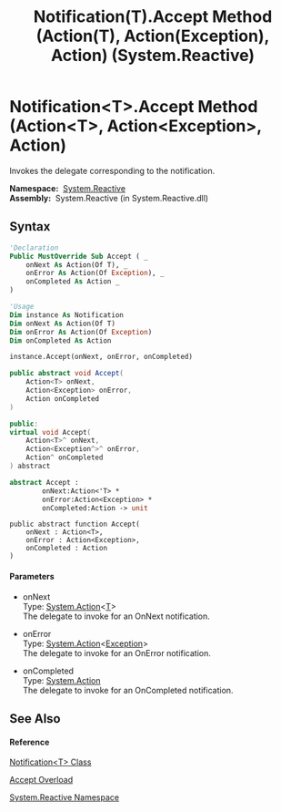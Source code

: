 ﻿---
title: Notification(T).Accept Method (Action(T), Action(Exception), Action) (System.Reactive)
TOCTitle: Accept Method (Action(T), Action(Exception), Action)
ms:assetid: M:System.Reactive.Notification`1.Accept(System.Action{`0},System.Action{System.Exception},System.Action)
ms:mtpsurl: https://msdn.microsoft.com/en-us/library/Hh211652(v=VS.103)
ms:contentKeyID: 36069097
ms.date: 06/28/2011
mtps_version: v=VS.103
dev_langs:
- vb
- csharp
- c++
- fsharp
- jscript
---

# Notification\<T\>.Accept Method (Action\<T\>, Action\<Exception\>, Action)

Invokes the delegate corresponding to the notification.

**Namespace:**  [System.Reactive](hh229356\(v=vs.103\).md)  
**Assembly:**  System.Reactive (in System.Reactive.dll)

## Syntax

``` vb
'Declaration
Public MustOverride Sub Accept ( _
    onNext As Action(Of T), _
    onError As Action(Of Exception), _
    onCompleted As Action _
)
```

``` vb
'Usage
Dim instance As Notification
Dim onNext As Action(Of T)
Dim onError As Action(Of Exception)
Dim onCompleted As Action

instance.Accept(onNext, onError, onCompleted)
```

``` csharp
public abstract void Accept(
    Action<T> onNext,
    Action<Exception> onError,
    Action onCompleted
)
```

``` c++
public:
virtual void Accept(
    Action<T>^ onNext, 
    Action<Exception^>^ onError, 
    Action^ onCompleted
) abstract
```

``` fsharp
abstract Accept : 
        onNext:Action<'T> * 
        onError:Action<Exception> * 
        onCompleted:Action -> unit 
```

``` jscript
public abstract function Accept(
    onNext : Action<T>, 
    onError : Action<Exception>, 
    onCompleted : Action
)
```

#### Parameters

  - onNext  
    Type: [System.Action](https://msdn.microsoft.com/en-us/library/018hxwa8)\<[T](hh229462\(v=vs.103\).md)\>  
    The delegate to invoke for an OnNext notification.  

<!-- end list -->

  - onError  
    Type: [System.Action](https://msdn.microsoft.com/en-us/library/018hxwa8)\<[Exception](https://msdn.microsoft.com/en-us/library/c18k6c59)\>  
    The delegate to invoke for an OnError notification.  

<!-- end list -->

  - onCompleted  
    Type: [System.Action](https://msdn.microsoft.com/en-us/library/Bb534741)  
    The delegate to invoke for an OnCompleted notification.  

## See Also

#### Reference

[Notification\<T\> Class](hh229462\(v=vs.103\).md)

[Accept Overload](hh229712\(v=vs.103\).md)

[System.Reactive Namespace](hh229356\(v=vs.103\).md)

